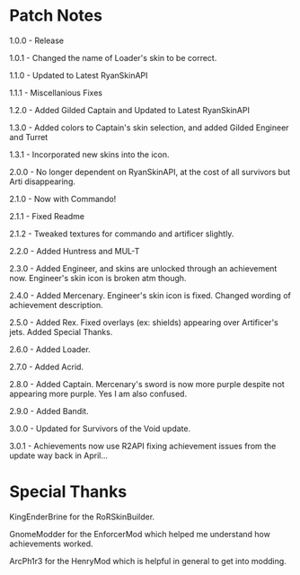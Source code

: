 # Patch Notes

1.0.0 - Release

1.0.1 - Changed the name of Loader's skin to be correct.

1.1.0 - Updated to Latest RyanSkinAPI

1.1.1 - Miscellanious Fixes

1.2.0 - Added Gilded Captain and Updated to Latest RyanSkinAPI

1.3.0 - Added colors to Captain's skin selection, and added Gilded Engineer and Turret

1.3.1 - Incorporated new skins into the icon.

2.0.0 - No longer dependent on RyanSkinAPI, at the cost of all survivors but Arti disappearing.

2.1.0 - Now with Commando!

2.1.1 - Fixed Readme

2.1.2 - Tweaked textures for commando and artificer slightly.

2.2.0 - Added Huntress and MUL-T

2.3.0 - Added Engineer, and skins are unlocked through an achievement now. Engineer's skin icon is broken atm though.

2.4.0 - Added Mercenary. Engineer's skin icon is fixed. Changed wording of achievement description.

2.5.0 - Added Rex. Fixed overlays (ex: shields) appearing over Artificer's jets. Added Special Thanks.

2.6.0 - Added Loader.

2.7.0 - Added Acrid.

2.8.0 - Added Captain. Mercenary's sword is now more purple despite not appearing more purple. Yes I am also confused.

2.9.0 - Added Bandit.

3.0.0 - Updated for Survivors of the Void update.

3.0.1 - Achievements now use R2API fixing achievement issues from the update way back in April...


# Special Thanks

KingEnderBrine for the RoRSkinBuilder.

GnomeModder for the EnforcerMod which helped me understand how achievements worked.

ArcPh1r3 for the HenryMod which is helpful in general to get into modding.